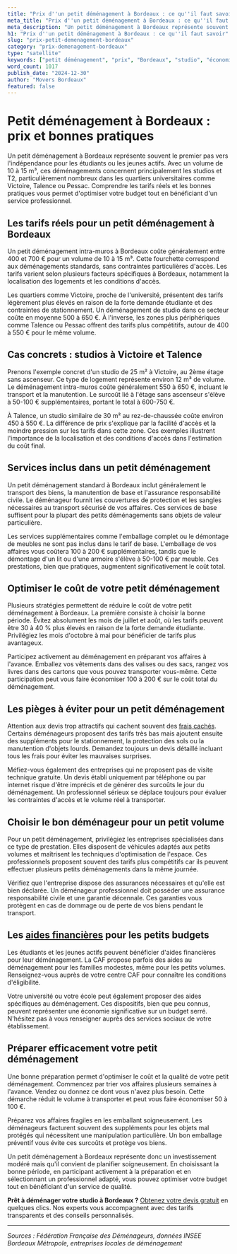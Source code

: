 ```yaml
---
title: "Prix d''un petit déménagement à Bordeaux : ce qu''il faut savoir"
meta_title: "Prix d''un petit déménagement à Bordeaux : ce qu''il faut savoir"
meta_description: "Un petit déménagement à Bordeaux représente souvent le premier pas vers l'indépendance pour les étudiants ou les jeunes actifs. Avec un volume de 10 à."
h1: "Prix d''un petit déménagement à Bordeaux : ce qu''il faut savoir"
slug: "prix-petit-demenagement-bordeaux"
category: "prix-demenagement-bordeaux"
type: "satellite"
keywords: ["petit déménagement", "prix", "Bordeaux", "studio", "économies"]
word_count: 1017
publish_date: "2024-12-30"
author: "Movers Bordeaux"
featured: false
---
```



# Petit déménagement à Bordeaux : prix et bonnes pratiques

Un petit déménagement à Bordeaux représente souvent le premier pas vers l'indépendance pour les étudiants ou les jeunes actifs. Avec un volume de 10 à 15 m³, ces déménagements concernent principalement les studios et T2, particulièrement nombreux dans les quartiers universitaires comme Victoire, Talence ou Pessac. Comprendre les tarifs réels et les bonnes pratiques vous permet d'optimiser votre budget tout en bénéficiant d'un service professionnel.

## Les tarifs réels pour un petit déménagement à Bordeaux

Un petit déménagement intra-muros à Bordeaux coûte généralement entre 400 et 700 € pour un volume de 10 à 15 m³. Cette fourchette correspond aux déménagements standards, sans contraintes particulières d'accès. Les tarifs varient selon plusieurs facteurs spécifiques à Bordeaux, notamment la localisation des logements et les conditions d'accès.

Les quartiers comme Victoire, proche de l'université, présentent des tarifs légèrement plus élevés en raison de la forte demande étudiante et des contraintes de stationnement. Un déménagement de studio dans ce secteur coûte en moyenne 500 à 650 €. À l'inverse, les zones plus périphériques comme Talence ou Pessac offrent des tarifs plus compétitifs, autour de 400 à 550 € pour le même volume.

## Cas concrets : studios à Victoire et Talence

Prenons l'exemple concret d'un studio de 25 m² à Victoire, au 2ème étage sans ascenseur. Ce type de logement représente environ 12 m³ de volume. Le déménagement intra-muros coûte généralement 550 à 650 €, incluant le transport et la manutention. Le surcoût lié à l'étage sans ascenseur s'élève à 50-100 € supplémentaires, portant le total à 600-750 €.

À Talence, un studio similaire de 30 m² au rez-de-chaussée coûte environ 450 à 550 €. La différence de prix s'explique par la facilité d'accès et la moindre pression sur les tarifs dans cette zone. Ces exemples illustrent l'importance de la localisation et des conditions d'accès dans l'estimation du coût final.

## Services inclus dans un petit déménagement

Un petit déménagement standard à Bordeaux inclut généralement le transport des biens, la manutention de base et l'assurance responsabilité civile. Le déménageur fournit les couvertures de protection et les sangles nécessaires au transport sécurisé de vos affaires. Ces services de base suffisent pour la plupart des petits déménagements sans objets de valeur particulière.

Les services supplémentaires comme l'emballage complet ou le démontage de meubles ne sont pas inclus dans le tarif de base. L'emballage de vos affaires vous coûtera 100 à 200 € supplémentaires, tandis que le démontage d'un lit ou d'une armoire s'élève à 50-100 € par meuble. Ces prestations, bien que pratiques, augmentent significativement le coût total.

## Optimiser le coût de votre petit déménagement

Plusieurs stratégies permettent de réduire le coût de votre petit déménagement à Bordeaux. La première consiste à choisir la bonne période. Évitez absolument les mois de juillet et août, où les tarifs peuvent être 30 à 40 % plus élevés en raison de la forte demande étudiante. Privilégiez les mois d'octobre à mai pour bénéficier de tarifs plus avantageux.

Participez activement au déménagement en préparant vos affaires à l'avance. Emballez vos vêtements dans des valises ou des sacs, rangez vos livres dans des cartons que vous pouvez transporter vous-même. Cette participation peut vous faire économiser 100 à 200 € sur le coût total du déménagement.

## Les pièges à éviter pour un petit déménagement

Attention aux devis trop attractifs qui cachent souvent des [frais cachés](/blog/prix-demenagement-bordeaux/frais-caches-demenagement-bordeaux). Certains déménageurs proposent des tarifs très bas mais ajoutent ensuite des suppléments pour le stationnement, la protection des sols ou la manutention d'objets lourds. Demandez toujours un devis détaillé incluant tous les frais pour éviter les mauvaises surprises.

Méfiez-vous également des entreprises qui ne proposent pas de visite technique gratuite. Un devis établi uniquement par téléphone ou par internet risque d'être imprécis et de générer des surcoûts le jour du déménagement. Un professionnel sérieux se déplace toujours pour évaluer les contraintes d'accès et le volume réel à transporter.

## Choisir le bon déménageur pour un petit volume

Pour un petit déménagement, privilégiez les entreprises spécialisées dans ce type de prestation. Elles disposent de véhicules adaptés aux petits volumes et maîtrisent les techniques d'optimisation de l'espace. Ces professionnels proposent souvent des tarifs plus compétitifs car ils peuvent effectuer plusieurs petits déménagements dans la même journée.

Vérifiez que l'entreprise dispose des assurances nécessaires et qu'elle est bien déclarée. Un déménageur professionnel doit posséder une assurance responsabilité civile et une garantie décennale. Ces garanties vous protègent en cas de dommage ou de perte de vos biens pendant le transport.

## Les [aides financières](/blog/demenagement-etudiant-bordeaux/aide-financiere-demenagement-etudiant) pour les petits budgets

Les étudiants et les jeunes actifs peuvent bénéficier d'aides financières pour leur déménagement. La CAF propose parfois des aides au déménagement pour les familles modestes, même pour les petits volumes. Renseignez-vous auprès de votre centre CAF pour connaître les conditions d'éligibilité.

Votre université ou votre école peut également proposer des aides spécifiques au déménagement. Ces dispositifs, bien que peu connus, peuvent représenter une économie significative sur un budget serré. N'hésitez pas à vous renseigner auprès des services sociaux de votre établissement.

## Préparer efficacement votre petit déménagement

Une bonne préparation permet d'optimiser le coût et la qualité de votre petit déménagement. Commencez par trier vos affaires plusieurs semaines à l'avance. Vendez ou donnez ce dont vous n'avez plus besoin. Cette démarche réduit le volume à transporter et peut vous faire économiser 50 à 100 €.

Préparez vos affaires fragiles en les emballant soigneusement. Les déménageurs facturent souvent des suppléments pour les objets mal protégés qui nécessitent une manipulation particulière. Un bon emballage préventif vous évite ces surcoûts et protège vos biens.

Un petit déménagement à Bordeaux représente donc un investissement modéré mais qu'il convient de planifier soigneusement. En choisissant la bonne période, en participant activement à la préparation et en sélectionnant un professionnel adapté, vous pouvez optimiser votre budget tout en bénéficiant d'un service de qualité.

**Prêt à déménager votre studio à Bordeaux ?** [Obtenez votre devis gratuit](/blog/demenagement-entreprise-bordeaux/demenagement-entreprise-bordeaux-guide) en quelques clics. Nos experts vous accompagnent avec des tarifs transparents et des conseils personnalisés.

---

*Sources : Fédération Française des Déménageurs, données INSEE Bordeaux Métropole, entreprises locales de déménagement*
